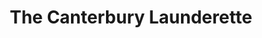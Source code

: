 ---
title: "The Canterbury Launderette"
url: /canterbury/the-canterbury-launderette/
shop: Wäscherei
---